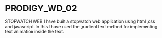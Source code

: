 # PRODIGY_WD_02
STOPWATCH WEB
I have built a stopwatch web application using html ,css and javascript .In this I have used the gradient text method for implementing text animation inside the text.

